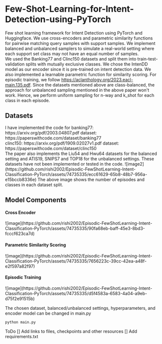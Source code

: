 # Few-Shot-Learning-for-Intent-Detection-using-PyTorch
Few shot learning framework for Intent Detection using PyTorch and Huggingface. We use cross-encoders and parametric similarity functions for pairwise matching query samples with support samples. We implement balanced and unbalanced samplers to simulate a real-world setting where each support set class may not have an equal number of samples.
<br>
We used the Banking77 and Clinc150 datasets and split them into train-test-validation splits with mutually exclusive classes. We chose the IntenDD model as our encoder since it is pre-trained on intent detection data. We also implemented a learnable parametric function for similarity scoring. For episodic training, we follow https://aclanthology.org/2023.eacl-main.135.pdf. Since the datasets mentioned above are class-balanced, the approach for unbalanced sampling mentioned in the above paper won't work. Hence, we perform uniform sampling for n-way and k_shot for each class in each episode.
<br>
<h2>Datasets</h2>
I have implemented the code for 
banking77: https://arxiv.org/pdf/2003.04807.pdf 
dataset: https://paperswithcode.com/dataset/banking77
<br>
clinc150: https://arxiv.org/pdf/1909.02027v1.pdf
dataset: https://paperswithcode.com/dataset/clinc150
<br>
The paper also implements the Liu54 and Hwu64 datasets for the balanced setting and ATIS19, SNIPS7 and TOP18 for the unbalanced settings. These datasets have not been implemented or tested in the code.
![image2](https://github.com/rishi2002/Episodic-FewShotLearning-Intent-Classification-PyTorch/assets/74735335/ecc61629-65b8-48b7-956a-e15bccb8336e)
The above image shows the number of episodes and classes in each dataset split.
<h2>Model Components</h2>
<h4>Cross Encoder</h4>
![image](https://github.com/rishi2002/Episodic-FewShotLearning-Intent-Classification-PyTorch/assets/74735335/90fa68eb-baff-45e3-8bd3-fcccf623ca7d)
<h4>Parametric Similarity Scoring</h4>
![image](https://github.com/rishi2002/Episodic-FewShotLearning-Intent-Classification-PyTorch/assets/74735335/7656223c-39cc-42ea-a48f-e2f597a82f97)
<h4>Episodic Training</h4>
![image](https://github.com/rishi2002/Episodic-FewShotLearning-Intent-Classification-PyTorch/assets/74735335/d5f4583a-6583-4a04-a9eb-d75f2e91515b)


The chosen dataset, balanced/unbalanced settings, hyperparameters, and encoder model can be changed in main.py

```
python main.py
```
ToDo
[] Add links to files, checkpoints and other resources
[] Add requirements.txt
